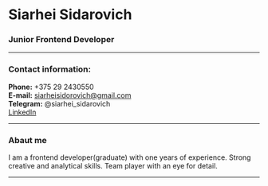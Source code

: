 # Siarhei Sidarovich
### Junior Frontend Developer
******************************
### Contact information:
**Phone:** +375 29 2430550    
**E-mail:** siarheisidorovich@gmail.com    
**Telegram:** @siarhei_sidarovich    
[LinkedIn](www.linkedin.com/in/siarhei-sidarovich-b09759182)    
********************************
### Abaut me
I am a frontend developer(graduate) with one years of experience.
Strong creative and analytical skills. Team player with an eye for
detail.
*************************
